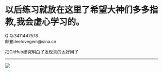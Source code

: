 <html>
  <body style:"background-color:wheat;font-size:30px">
    <h1>以后练习就放在这里了希望大神们多多指教,我会虚心学习的。</h1>
    <p style:"color:red;">Q Q:3411447578<br />邮箱:leelovegem@sina.cn</p>
    <p>把GitHub研究明白了发现真的太好用了</p>
    <hr />
    <img src="baidu/img/BX.jpg">
  </body>
</html>
